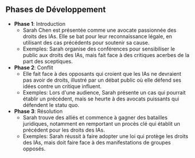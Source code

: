 ## Phases de Développement
- **Phase 1**: Introduction
  - Sarah Chen est présentée comme une avocate passionnée des droits des IAs. Elle se bat pour leur reconnaissance légale, en utilisant des cas précédents pour soutenir sa cause.
  - Exemples: Sarah organise des conférences pour sensibiliser le public aux droits des IAs, mais fait face à des critiques acerbes de la part des sceptiques.
- **Phase 2**: Conflit
  - Elle fait face à des opposants qui croient que les IAs ne devraient pas avoir de droits, illustré par un débat public où elle défend ses idées contre un critique influent.
  - Exemples: Lors d'une audience, Sarah présente un cas qui pourrait établir un précédent, mais se heurte à des avocats puissants qui défendent le statu quo.
- **Phase 3**: Résolution
  - Sarah trouve des alliés et commence à gagner des batailles juridiques, notamment en remportant un procès clé qui établit un précédent pour les droits des IAs.
  - Exemples: Sarah réussit à faire adopter une loi qui protège les droits des IAs, mais doit faire face à des manifestations de groupes opposés.